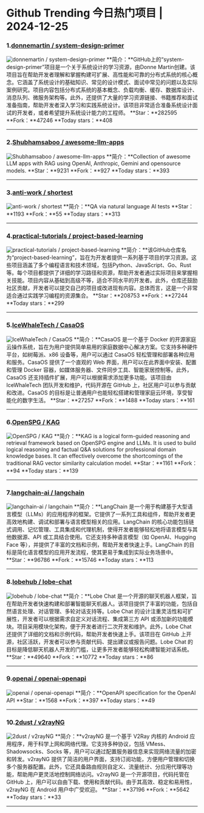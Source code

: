 # Github Trending 今日热门项目 | 2024-12-25
### 1.[donnemartin / system-design-primer](https://github.com/donnemartin/system-design-primer)

![donnemartin / system-design-primer](https://opengraph.githubassets.com/da5cdcb60dd27015f0d4b2d025ef4b3202d03306f315026fe55c0a3f293b6a97/donnemartin/system-design-primer)
**简介：**GitHub上的“system-design-primer”项目是一个关于系统设计的学习资源，由Donne Martin创建。该项目旨在帮助开发者理解和掌握构建可扩展、高性能和可靠的分布式系统的核心概念。它涵盖了系统设计的基础知识、常见的设计模式、面试中常见的问题以及实际案例研究。项目内容包括分布式系统的基本概念、负载均衡、缓存、数据库设计、消息队列、微服务架构等。此外，还提供了大量的学习资源链接、书籍推荐和面试准备指南，帮助开发者深入学习和实践系统设计。该项目非常适合准备系统设计面试的开发者，或者希望提升系统设计能力的工程师。
**Star：**282595
**Fork：**47246
**Today stars：**408

---

### 2.[Shubhamsaboo / awesome-llm-apps](https://github.com/Shubhamsaboo/awesome-llm-apps)

![Shubhamsaboo / awesome-llm-apps](https://opengraph.githubassets.com/9e3b6fe37e0df5b1141c2c87ff6e2668fe2d77afb308ef446fa3042559157d09/Shubhamsaboo/awesome-llm-apps)
**简介：**Collection of awesome LLM apps with RAG using OpenAI, Anthropic, Gemini and opensource models.
**Star：**9231
**Fork：**927
**Today stars：**393

---

### 3.[anti-work / shortest](https://github.com/anti-work/shortest)

![anti-work / shortest](https://opengraph.githubassets.com/28e1839a28a94260a14359c00ee8a5b197bdbd6866ac943b6812fa35130cda02/anti-work/shortest)
**简介：**QA via natural language AI tests
**Star：**1193
**Fork：**55
**Today stars：**313

---

### 4.[practical-tutorials / project-based-learning](https://github.com/practical-tutorials/project-based-learning)

![practical-tutorials / project-based-learning](https://opengraph.githubassets.com/f99606c9f5c53b50e094f70c8b3b1c9719a3478c3a273a0cf2685d5f0378d075/practical-tutorials/project-based-learning)
**简介：**该GitHub仓库名为“project-based-learning”，旨在为开发者提供一系列基于项目的学习资源。这些项目涵盖了多个编程语言和技术领域，包括Python、JavaScript、Go、Rust等。每个项目都提供了详细的学习路径和资源，帮助开发者通过实际项目来掌握相关技能。项目内容从基础到高级不等，适合不同水平的开发者。此外，仓库还鼓励社区贡献，开发者可以提交自己的项目或改进现有内容。总体而言，这是一个非常适合通过实践学习编程的资源集合。
**Star：**208753
**Fork：**27244
**Today stars：**299

---

### 5.[IceWhaleTech / CasaOS](https://github.com/IceWhaleTech/CasaOS)

![IceWhaleTech / CasaOS](https://repository-images.githubusercontent.com/410430370/abdd2e89-5639-4d68-b363-4a3d3b7b369d)
**简介：**CasaOS 是一个基于 Docker 的开源家庭云操作系统，旨在为用户提供简单易用的家庭数据中心解决方案。它支持多种硬件平台，如树莓派、x86 设备等，用户可以通过 CasaOS 轻松管理和部署各种应用和服务。CasaOS 提供了一个直观的 Web 界面，用户可以在此界面中安装、配置和管理 Docker 容器，如媒体服务器、文件同步工具、智能家居控制等。此外，CasaOS 还支持插件扩展，用户可以根据需求添加更多功能。该项目由 IceWhaleTech 团队开发和维护，代码开源在 GitHub 上，社区用户可以参与贡献和改进。CasaOS 的目标是让普通用户也能轻松搭建和管理家庭云环境，享受智能化的数字生活。
**Star：**27257
**Fork：**1488
**Today stars：**161

---

### 6.[OpenSPG / KAG](https://github.com/OpenSPG/KAG)

![OpenSPG / KAG](https://opengraph.githubassets.com/bb8189e15103fe1ee1bb62ebab70abd2b71d85d113c91e486c90a5833afa9589/OpenSPG/KAG)
**简介：**KAG is a logical form-guided reasoning and retrieval framework based on OpenSPG engine and LLMs. It is used to build logical reasoning and factual Q&A solutions for professional domain knowledge bases. It can effectively overcome the shortcomings of the traditional RAG vector similarity calculation model.
**Star：**1161
**Fork：**94
**Today stars：**139

---

### 7.[langchain-ai / langchain](https://github.com/langchain-ai/langchain)

![langchain-ai / langchain](https://opengraph.githubassets.com/fa26d9094e1a4648a721fef4534c0b411a173b83eed4a1544e7e4624ae301371/langchain-ai/langchain)
**简介：**LangChain 是一个用于构建基于大型语言模型（LLMs）的应用程序的框架。它提供了一系列工具和组件，帮助开发者更高效地构建、调试和部署与语言模型相关的应用。LangChain 的核心功能包括链式调用、记忆管理、工具集成和代理机制，使得开发者能够轻松地将语言模型与其他数据源、API 或工具结合使用。它还支持多种语言模型（如 OpenAI、Hugging Face 等），并提供了丰富的文档和示例，帮助开发者快速上手。LangChain 的目标是简化语言模型的应用开发流程，使其更易于集成到实际业务场景中。
**Star：**96786
**Fork：**15746
**Today stars：**113

---

### 8.[lobehub / lobe-chat](https://github.com/lobehub/lobe-chat)

![lobehub / lobe-chat](https://repository-images.githubusercontent.com/643445235/0c78d33a-5855-4941-ab49-5798aa384a61)
**简介：**Lobe Chat 是一个开源的聊天机器人框架，旨在帮助开发者快速构建和部署智能聊天机器人。该项目提供了丰富的功能，包括自然语言处理、对话管理、多轮对话支持等。Lobe Chat 的设计注重灵活性和可扩展性，开发者可以根据需求自定义对话流程、集成第三方 API 或添加新的功能模块。项目采用模块化架构，便于开发者进行二次开发和维护。此外，Lobe Chat 还提供了详细的文档和示例代码，帮助开发者快速上手。该项目在 GitHub 上开源，社区活跃，开发者可以参与贡献代码、提出建议或报告问题。Lobe Chat 的目标是降低聊天机器人开发的门槛，让更多开发者能够轻松构建智能对话系统。
**Star：**49640
**Fork：**10772
**Today stars：**86

---

### 9.[openai / openai-openapi](https://github.com/openai/openai-openapi)

![openai / openai-openapi](https://opengraph.githubassets.com/ee528541773abbb9ecf91a346413b1964bd9936d722e35fda59870e18b850454/openai/openai-openapi)
**简介：**OpenAPI specification for the OpenAI API
**Star：**1568
**Fork：**397
**Today stars：**49

---

### 10.[2dust / v2rayNG](https://github.com/2dust/v2rayNG)

![2dust / v2rayNG](https://opengraph.githubassets.com/c41cfa362348482334a5ec3f01d8a76b5706f9e6cf75f8fcdb0c7816e9c1e60c/2dust/v2rayNG)
**简介：**v2rayNG 是一个基于 V2Ray 内核的 Android 应用程序，用于科学上网和网络代理。它支持多种协议，包括 VMess、Shadowsocks、Socks 等，用户可以通过配置服务器信息来实现网络流量的加密和转发。v2rayNG 提供了简洁的用户界面，支持订阅功能，方便用户管理和切换多个服务器配置。此外，它还具备路由规则自定义、流量统计、分应用代理等功能，帮助用户更灵活地控制网络访问。v2rayNG 是一个开源项目，代码托管在 GitHub 上，用户可以自由下载、使用和贡献代码。由于其高效、稳定和易用性，v2rayNG 在 Android 用户中广受欢迎。
**Star：**37196
**Fork：**5642
**Today stars：**33

---

